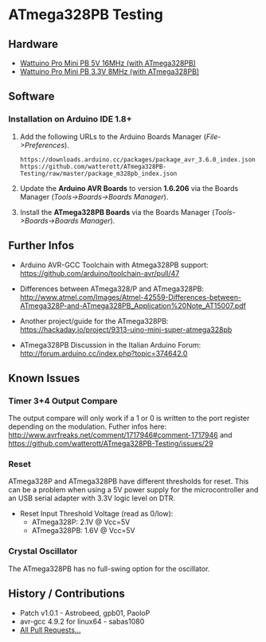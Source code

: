 # ATmega328PB Testing


## Hardware
* [Wattuino Pro Mini PB 5V 16MHz (with ATmega328PB)](http://www.watterott.com/en/Wattuino-pro-mini-PB-5V-16MHz)
* [Wattuino Pro Mini PB 3.3V 8MHz (with ATmega328PB)](http://www.watterott.com/en/Wattuino-pro-mini-PB-3V3-8MHz)


## Software

### Installation on Arduino IDE 1.8+

1. Add the following URLs to the Arduino Boards Manager (*File->Preferences*).
   ```
   https://downloads.arduino.cc/packages/package_avr_3.6.0_index.json
   https://github.com/watterott/ATmega328PB-Testing/raw/master/package_m328pb_index.json
   ```

2. Update the **Arduino AVR Boards** to version **1.6.206** via the Boards Manager (*Tools->Boards->Boards Manager*).

3. Install the **ATmega328PB Boards** via the Boards Manager (*Tools->Boards->Boards Manager*).


## Further Infos
* Arduino AVR-GCC Toolchain with Atmega328PB support: https://github.com/arduino/toolchain-avr/pull/47

* Differences between ATmega328/P and ATmega328PB: http://www.atmel.com/Images/Atmel-42559-Differences-between-ATmega328P-and-ATmega328PB_Application%20Note_AT15007.pdf

* Another project/guide for the ATmega328PB: https://hackaday.io/project/9313-uino-mini-super-atmega328pb

* ATmega328PB Discussion in the Italian Arduino Forum: http://forum.arduino.cc/index.php?topic=374642.0


## Known Issues

### Timer 3+4 Output Compare
The output compare will only work if a 1 or 0 is written to the port register depending on the modulation.
Futher infos here: http://www.avrfreaks.net/comment/1717946#comment-1717946 and https://github.com/watterott/ATmega328PB-Testing/issues/29

### Reset
ATmega328P and ATmega328PB have different thresholds for reset.
This can be a problem when using a 5V power supply for the microcontroller and an USB serial adapter with 3.3V logic level on DTR.
* Reset Input Threshold Voltage (read as 0/low):
  * ATmega328P: 2.1V @ Vcc=5V
  * ATmega328PB: 1.6V @ Vcc=5V

### Crystal Oscillator
The ATmega328PB has no full-swing option for the oscillator.


## History / Contributions
* Patch v1.0.1 - Astrobeed, gpb01, PaoloP
* avr-gcc 4.9.2 for linux64 - sabas1080
* [All Pull Requests...](https://github.com/watterott/ATmega328PB-Testing/pulls?q=)
